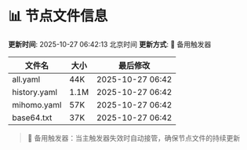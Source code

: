 # 📊 节点文件信息

**更新时间**: 2025-10-27 06:42:13 北京时间
**更新方式**: 🔄 备用触发器

| 文件名 | 大小 | 最后修改 |
|--------|------|----------|
| all.yaml | 44K | 2025-10-27 06:42 |
| history.yaml | 1.1M | 2025-10-27 06:42 |
| mihomo.yaml | 57K | 2025-10-27 06:42 |
| base64.txt | 37K | 2025-10-27 06:42 |

> 🔄 备用触发器：当主触发器失效时自动接管，确保节点文件的持续更新
